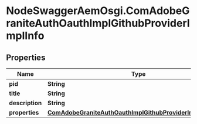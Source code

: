 # NodeSwaggerAemOsgi.ComAdobeGraniteAuthOauthImplGithubProviderImplInfo

## Properties

Name | Type | Description | Notes
------------ | ------------- | ------------- | -------------
**pid** | **String** |  | [optional] 
**title** | **String** |  | [optional] 
**description** | **String** |  | [optional] 
**properties** | [**ComAdobeGraniteAuthOauthImplGithubProviderImplProperties**](ComAdobeGraniteAuthOauthImplGithubProviderImplProperties.md) |  | [optional] 


